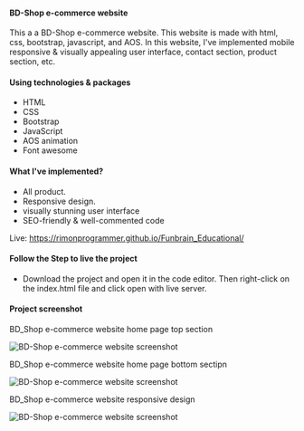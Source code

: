 <h4>BD-Shop e-commerce website</h4> 
<p>
This a a BD-Shop e-commerce website. This website is made with html, css, bootstrap, javascript, and AOS. In this website, I've implemented mobile responsive & visually appealing user interface, contact section, product section, etc.
</p>

<h4>Using technologies & packages</h4>
<ul>
  <li>HTML</li>
  <li>CSS</li>
  <li>Bootstrap</li>
  <li>JavaScript</li>
  <li>AOS animation</li>
  <li>Font awesome</li>
</ul>

<h4>What I've implemented?</h4>
<ul>
  <li>All product.</li>
  <li>Responsive design.</li>
  <li>visually stunning user interface</li>
  <li>SEO-friendly & well-commented code</li>
</ul>

Live: https://rimonprogrammer.github.io/Funbrain_Educational/
<h4>Follow the Step to live the project</h4>
<ul>
  <li>Download the project and open it in the code editor. Then right-click on the index.html file and click open with live server.</li>
</ul>

<h4>Project screenshot</h4>
<p>BD_Shop e-commerce website home page top section</p>
<img src="https://rimonprogrammer.netlify.app/public/bd-shop-1.jpg" alt="BD-Shop e-commerce website screenshot" >
<p>BD_Shop e-commerce website home page bottom sectipn</p>
<img src="https://rimonprogrammer.netlify.app/public/bd-shop-2.jpg" alt="BD-Shop e-commerce website screenshot" >
<p>BD_Shop e-commerce website responsive design</p>
<img src="https://rimonprogrammer.netlify.app/public/bd-shop-3.jpg" alt="BD-Shop e-commerce website screenshot" >
